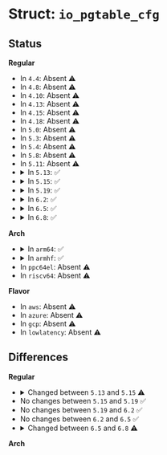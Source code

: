 # Struct: <code>io_pgtable_cfg</code>

## Status
<b>Regular</b>
<ul>
<li>
In <code>4.4</code>: Absent ⚠️
</li>
<li>
In <code>4.8</code>: Absent ⚠️
</li>
<li>
In <code>4.10</code>: Absent ⚠️
</li>
<li>
In <code>4.13</code>: Absent ⚠️
</li>
<li>
In <code>4.15</code>: Absent ⚠️
</li>
<li>
In <code>4.18</code>: Absent ⚠️
</li>
<li>
In <code>5.0</code>: Absent ⚠️
</li>
<li>
In <code>5.3</code>: Absent ⚠️
</li>
<li>
In <code>5.4</code>: Absent ⚠️
</li>
<li>
In <code>5.8</code>: Absent ⚠️
</li>
<li>
In <code>5.11</code>: Absent ⚠️
</li>
<li>
<details>
<summary>In <code>5.13</code>: ✅</summary>

```c
struct io_pgtable_cfg {
    long unsigned int quirks;
    long unsigned int pgsize_bitmap;
    unsigned int ias;
    unsigned int oas;
    bool coherent_walk;
    const struct iommu_flush_ops *tlb;
    struct device *iommu_dev;
    struct (anon) arm_lpae_s1_cfg;
    struct (anon) arm_lpae_s2_cfg;
    struct (anon) arm_v7s_cfg;
    struct (anon) arm_mali_lpae_cfg;
};
```
</details>
</li>
<li>
<details>
<summary>In <code>5.15</code>: ✅</summary>

```c
struct io_pgtable_cfg {
    long unsigned int quirks;
    long unsigned int pgsize_bitmap;
    unsigned int ias;
    unsigned int oas;
    bool coherent_walk;
    const struct iommu_flush_ops *tlb;
    struct device *iommu_dev;
    struct (anon) arm_lpae_s1_cfg;
    struct (anon) arm_lpae_s2_cfg;
    struct (anon) arm_v7s_cfg;
    struct (anon) arm_mali_lpae_cfg;
    struct (anon) apple_dart_cfg;
};
```
</details>
</li>
<li>
<details>
<summary>In <code>5.19</code>: ✅</summary>

```c
struct io_pgtable_cfg {
    long unsigned int quirks;
    long unsigned int pgsize_bitmap;
    unsigned int ias;
    unsigned int oas;
    bool coherent_walk;
    const struct iommu_flush_ops *tlb;
    struct device *iommu_dev;
    struct (anon) arm_lpae_s1_cfg;
    struct (anon) arm_lpae_s2_cfg;
    struct (anon) arm_v7s_cfg;
    struct (anon) arm_mali_lpae_cfg;
    struct (anon) apple_dart_cfg;
};
```
</details>
</li>
<li>
<details>
<summary>In <code>6.2</code>: ✅</summary>

```c
struct io_pgtable_cfg {
    long unsigned int quirks;
    long unsigned int pgsize_bitmap;
    unsigned int ias;
    unsigned int oas;
    bool coherent_walk;
    const struct iommu_flush_ops *tlb;
    struct device *iommu_dev;
    struct (anon) arm_lpae_s1_cfg;
    struct (anon) arm_lpae_s2_cfg;
    struct (anon) arm_v7s_cfg;
    struct (anon) arm_mali_lpae_cfg;
    struct (anon) apple_dart_cfg;
};
```
</details>
</li>
<li>
<details>
<summary>In <code>6.5</code>: ✅</summary>

```c
struct io_pgtable_cfg {
    long unsigned int quirks;
    long unsigned int pgsize_bitmap;
    unsigned int ias;
    unsigned int oas;
    bool coherent_walk;
    const struct iommu_flush_ops *tlb;
    struct device *iommu_dev;
    struct (anon) arm_lpae_s1_cfg;
    struct (anon) arm_lpae_s2_cfg;
    struct (anon) arm_v7s_cfg;
    struct (anon) arm_mali_lpae_cfg;
    struct (anon) apple_dart_cfg;
};
```
</details>
</li>
<li>
<details>
<summary>In <code>6.8</code>: ✅</summary>

```c
struct io_pgtable_cfg {
    long unsigned int quirks;
    long unsigned int pgsize_bitmap;
    unsigned int ias;
    unsigned int oas;
    bool coherent_walk;
    const struct iommu_flush_ops *tlb;
    struct device *iommu_dev;
    void * (*alloc)(void *, size_t, gfp_t);
    void (*free)(void *, void *, size_t);
    struct (anon) arm_lpae_s1_cfg;
    struct (anon) arm_lpae_s2_cfg;
    struct (anon) arm_v7s_cfg;
    struct (anon) arm_mali_lpae_cfg;
    struct (anon) apple_dart_cfg;
};
```
</details>
</li>
</ul>
<b>Arch</b>
<ul>
<li>
<details>
<summary>In <code>arm64</code>: ✅</summary>

```c
struct io_pgtable_cfg {
    long unsigned int quirks;
    long unsigned int pgsize_bitmap;
    unsigned int ias;
    unsigned int oas;
    bool coherent_walk;
    const struct iommu_flush_ops *tlb;
    struct device *iommu_dev;
    struct (anon) arm_lpae_s1_cfg;
    struct (anon) arm_lpae_s2_cfg;
    struct (anon) arm_v7s_cfg;
    struct (anon) arm_mali_lpae_cfg;
};
```
</details>
</li>
<li>
<details>
<summary>In <code>armhf</code>: ✅</summary>

```c
struct io_pgtable_cfg {
    long unsigned int quirks;
    long unsigned int pgsize_bitmap;
    unsigned int ias;
    unsigned int oas;
    bool coherent_walk;
    const struct iommu_flush_ops *tlb;
    struct device *iommu_dev;
    struct (anon) arm_lpae_s1_cfg;
    struct (anon) arm_lpae_s2_cfg;
    struct (anon) arm_v7s_cfg;
    struct (anon) arm_mali_lpae_cfg;
};
```
</details>
</li>
<li>
In <code>ppc64el</code>: Absent ⚠️
</li>
<li>
In <code>riscv64</code>: Absent ⚠️
</li>
</ul>
<b>Flavor</b>
<ul>
<li>
In <code>aws</code>: Absent ⚠️
</li>
<li>
In <code>azure</code>: Absent ⚠️
</li>
<li>
In <code>gcp</code>: Absent ⚠️
</li>
<li>
In <code>lowlatency</code>: Absent ⚠️
</li>
</ul>

## Differences
<b>Regular</b>
<ul>
<li>
<details>
<summary>Changed between <code>5.13</code> and <code>5.15</code> ⚠️</summary>
<ul>
<li>
<b>Field added. </b>
<code>struct (anon) apple_dart_cfg</code>
</li>
</ul>
</details>
</li>
<li>
No changes between <code>5.15</code> and <code>5.19</code> ✅
</li>
<li>
No changes between <code>5.19</code> and <code>6.2</code> ✅
</li>
<li>
No changes between <code>6.2</code> and <code>6.5</code> ✅
</li>
<li>
<details>
<summary>Changed between <code>6.5</code> and <code>6.8</code> ⚠️</summary>
<ul>
<li>
<b>Field added. </b>
<code>void * (*alloc)(void *, size_t, gfp_t)</code>
</li>
<li>
<b>Field added. </b>
<code>void (*free)(void *, void *, size_t)</code>
</li>
</ul>
</details>
</li>
</ul>
<b>Arch</b>
<ul>
</ul>
